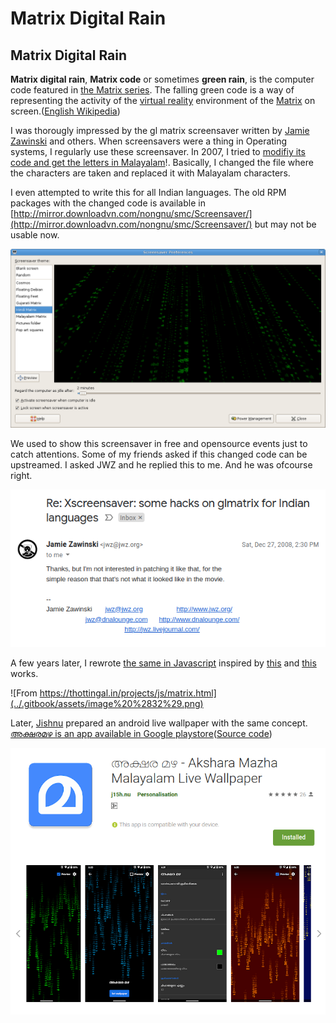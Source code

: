 # Matrix Digital Rain

## Matrix Digital Rain

**Matrix digital rain**, **Matrix code** or sometimes **green rain**, is the computer code featured in [the Matrix series](https://en.wikipedia.org/wiki/The_Matrix_%28franchise%29). The falling green code is a way of representing the activity of the [virtual reality](https://en.wikipedia.org/wiki/Virtual_reality) environment of the [Matrix](https://en.wikipedia.org/wiki/Matrix_%28fictional_universe%29) on screen.\([English Wikipedia](https://en.wikipedia.org/wiki/Matrix_digital_rain)\)

I was thorougly impressed by the gl matrix  screensaver written by [Jamie Zawinski](https://www.jwz.org/)  and others. When screensavers were a thing in Operating systems, I regularly use these screensaver. In 2007, I tried to [modifiy its code and get the letters in Malayalam](https://thottingal.in/blog/2007/11/05/hacking-the-glmatrix-screensaver/)!. Basically, I changed the file where the characters are taken and replaced it with Malayalam characters.

I even attempted to write this for all Indian languages. The old RPM packages with the changed code is available in [http://mirror.downloadvn.com/nongnu/smc/Screensaver/](http://mirror.downloadvn.com/nongnu/smc/Screensaver/) but may not be usable now.

![Gnome Screensaver settings showing Hindi glmatrix preview](../.gitbook/assets/image%20%2824%29.png)

We used to show this screensaver in free and opensource events just to catch attentions. Some of my friends asked if this changed code can be upstreamed. I asked JWZ and he replied this to me. And he was ofcourse right.

![](../.gitbook/assets/image%20%2830%29.png)

A few years later, I rewrote [the same in Javascript](https://thottingal.in/projects/js/matrix.html) inspired by [this](http://timelessname.com/sandbox/matrix.html) and [this](http://thecodeplayer.com/walkthrough/matrix-rain-animation-html5-canvas-javascript) works.

![From https://thottingal.in/projects/js/matrix.html](../.gitbook/assets/image%20%2832%29.png)

Later, [Jishnu](https://j15h.nu/) prepared an android live wallpaper with the same concept. [അക്ഷരമഴ is an app available in Google playstore](https://play.google.com/store/apps/details?id=in.androidtweak.rain&hl=en_IN)\([Source code](https://gitlab.com/jishnu7/Akshara-Mazha)\)

![](../.gitbook/assets/image%20%2827%29.png)

## 

